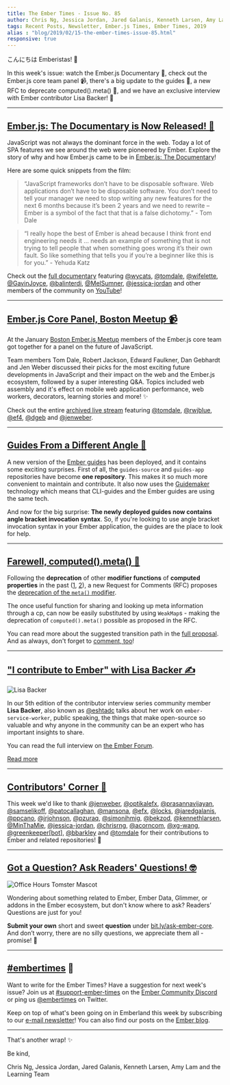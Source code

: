```yaml
---
title: The Ember Times - Issue No. 85
author: Chris Ng, Jessica Jordan, Jared Galanis, Kenneth Larsen, Amy Lam
tags: Recent Posts, Newsletter, Ember.js Times, Ember Times, 2019
alias : "blog/2019/02/15-the-ember-times-issue-85.html"
responsive: true
---
```


こんにちは Emberistas! 🐹

In this week's issue: watch the Ember.js Documentary 🍿, check out the Ember.js core team panel 📹, there's a big update to the guides 📐, a new RFC to deprecate computed().meta() 🚀, and we have an exclusive interview with Ember contributor Lisa Backer! 🎉

---

## [Ember.js: The Documentary is Now Released! 🍿](https://twitter.com/honeypotio/status/1094974913725849606)

<!--alex ignore spa-->
JavaScript was not always the dominant force in the web. Today a lot of SPA features we see around the web were pioneered by Ember. Explore the story of why and how Ember.js came to be in [Ember.js: The Documentary](http://videos.honeypot.io/emberjs-documentary-2019/)!

Here are some quick snippets from the film:

> “JavaScript frameworks don’t have to be disposable software. Web applications don’t have to be disposable software. You don’t need to tell your manager we need to stop writing any new features for the next 6 months because it’s been 2 years and we need to rewrite – Ember is a symbol of the fact that that is a false dichotomy.” - Tom Dale

> “I really hope the best of Ember is ahead because I think front end engineering needs it … needs an example of something that is not trying to tell people that when something goes wrong it’s their own fault. So like something that tells you if you’re a beginner like this is for you.” - Yehuda Katz

Check out the [full documentary](https://www.youtube.com/watch?v=Cvz-9ccflKQ) featuring [@wycats](https://github.com/wycats), [@tomdale](https://github.com/tomdale), [@wifelette](https://github.com/wifelette), [@GavinJoyce](https://github.com/GavinJoyce), [@balinterdi](https://github.com/balinterdi), [@MelSumner](https://github.com/MelSumner), [@jessica-jordan](https://github.com/jessica-jordan) and other members of the community on [YouTube](https://www.youtube.com/watch?v=Cvz-9ccflKQ)!

---

## [Ember.js Core Panel, Boston Meetup 📹](https://www.youtube.com/watch?v=Jp4jrwz4zV8&feature=youtu.be&t=105)

At the January [Boston Ember.js Meetup](https://www.meetup.com/Boston-Ember-js/) members of the Ember.js core team got together for a panel on the future of JavaScript.

Team members Tom Dale, Robert Jackson, Edward Faulkner, Dan Gebhardt and Jen Weber discussed their picks for the most exciting future developments in JavaScript and their impact on the web and the Ember.js ecosystem, followed by a super interesting Q&A. Topics included web assembly and it's effect on mobile web application performance, web workers, decorators, learning stories and more! ✨

Check out the entire [archived live stream](https://www.youtube.com/watch?v=Jp4jrwz4zV8&feature=youtu.be&t=105) featuring [@tomdale](https://github.com/tomdale), [@rwjblue](https://github.com/rwjblue), [@ef4](https://github.com/ef4), [@dgeb](https://github.com/dgeb) and [@jenweber](https://github.com/jenweber).

---

## [Guides From a Different Angle 📐](https://guides.emberjs.com/release/)

A new version of the [Ember guides](https://guides.emberjs.com/release/) has been deployed, and it contains some exciting surprises. First of all, the `guides-source` and `guides-app` repositories have become **one repository**. This makes it so much more convenient to maintain and contribute. It also now uses the [Guidemaker](https://github.com/empress/guidemaker) technology which means that CLI-guides and the Ember guides are using the same tech.

And now for the big surprise: **The newly deployed guides now contains angle bracket invocation syntax**. So, if you're looking to use angle bracket invocation syntax in your Ember application, the guides are the place to look for help.

---

## [Farewell, computed().meta() 👋](https://github.com/emberjs/rfcs/pull/441)

Following the **deprecation** of other **modifier functions** of **computed properties** in the past ([1](https://emberjs.github.io/rfcs/0375-deprecate-computed-property-modifier.html), [2](https://emberjs.github.io/rfcs/0370-deprecate-computed-volatile.html)),
a new Request for Comments (RFC) proposes the [deprecation of the `meta()` modifier](https://github.com/emberjs/rfcs/pull/441).

The once useful function for sharing and looking up meta information through a cp, can now be easily substituted by using `WeakMap`s - making the deprecation of `computed().meta()` possible as proposed in the RFC.

You can read more about the suggested transition path in the [full proposal](https://github.com/emberjs/rfcs/blob/51b57a865a3c58393c44d73f1c4931878c994eef/text/0000-deprecate-computed-meta.md). And as always, don't forget to [comment, too](https://github.com/emberjs/rfcs/pull/441)!

---

## ["I contribute to Ember" with Lisa Backer ✍️](https://discuss.emberjs.com/t/i-contribute-to-ember-with-lisa-backer/16168)

<div class="float-right padded portrait-frame">
  <img alt="Lisa Backer" title="Lisa Backer - Contributor to Ember" src="/images/blog/emberjstimes/lisabacker.jpeg" />
</div>

In our 5th edition of the contributor interview series community member **Lisa Backer**, also known as [@eshtadc](https://github.com/eshtadc) talks about her work on `ember-service-worker`, public speaking, the things that make open-source so valuable and why anyone in the community can be an expert who has important insights to share.

You can read the full interview on [the Ember Forum](https://discuss.emberjs.com/t/i-contribute-to-ember-with-lisa-backer/16168).

<a class="ember-button ember-button--centered" href="https://discuss.emberjs.com/t/i-contribute-to-ember-with-lisa-backer/16168">Read more</a>

---

## [Contributors' Corner 👏](https://guides.emberjs.com/release/contributing/repositories/)

<p>This week we'd like to thank <a href="https://github.com/jenweber" target="gh-user">@jenweber</a>, <a href="https://github.com/optikalefx" target="gh-user">@optikalefx</a>, <a href="https://github.com/prasannavijayan" target="gh-user">@prasannavijayan</a>, <a href="https://github.com/samselikoff" target="gh-user">@samselikoff</a>, <a href="https://github.com/patocallaghan" target="gh-user">@patocallaghan</a>, <a href="https://github.com/mansona" target="gh-user">@mansona</a>, <a href="https://github.com/efx" target="gh-user">@efx</a>, <a href="https://github.com/locks" target="gh-user">@locks</a>, <a href="https://github.com/jaredgalanis" target="gh-user">@jaredgalanis</a>, <a href="https://github.com/ppcano" target="gh-user">@ppcano</a>, <a href="https://github.com/jrjohnson" target="gh-user">@jrjohnson</a>, <a href="https://github.com/pzuraq" target="gh-user">@pzuraq</a>, <a href="https://github.com/simonihmig" target="gh-user">@simonihmig</a>, <a href="https://github.com/bekzod" target="gh-user">@bekzod</a>, <a href="https://github.com/kennethlarsen" target="gh-user">@kennethlarsen</a>, <a href="https://github.com/MinThaMie" target="gh-user">@MinThaMie</a>, <a href="https://github.com/jessica-jordan" target="gh-user">@jessica-jordan</a>, <a href="https://github.com/chrisrng" target="gh-user">@chrisrng</a>, <a href="https://github.com/acorncom" target="gh-user">@acorncom</a>, <a href="https://github.com/xg-wang" target="gh-user">@xg-wang</a>, <a href="https://github.com/apps/greenkeeper" target="gh-user">@greenkeeper[bot]</a>, <a href="https://github.com/bbarkley" target="gh-user">@bbarkley</a> and <a href="https://github.com/tomdale" target="gh-user">@tomdale</a> for their contributions to Ember and related repositories! 💖</p>

---

## [Got a Question? Ask Readers' Questions! 🤓](https://docs.google.com/forms/d/e/1FAIpQLScqu7Lw_9cIkRtAiXKitgkAo4xX_pV1pdCfMJgIr6Py1V-9Og/viewform)

<div class="blog-row">
  <img class="float-right small transparent padded" alt="Office Hours Tomster Mascot" title="Readers' Questions" src="/images/tomsters/officehours.png" />

  <p>Wondering about something related to Ember, Ember Data, Glimmer, or addons in the Ember ecosystem, but don't know where to ask? Readers’ Questions are just for you!</p>

<p><strong>Submit your own</strong> short and sweet <strong>question</strong> under <a href="https://bit.ly/ask-ember-core" target="rq">bit.ly/ask-ember-core</a>. And don’t worry, there are no silly questions, we appreciate them all - promise! 🤞</p>

</div>

---

## [#embertimes](https://emberjs.com/blog/tags/newsletter.html) 📰

Want to write for the Ember Times? Have a suggestion for next week's issue? Join us at [#support-ember-times](https://discordapp.com/channels/480462759797063690/485450546887786506) on the [Ember Community Discord](https://discordapp.com/invite/zT3asNS) or ping us [@embertimes](https://twitter.com/embertimes) on Twitter.

Keep on top of what's been going on in Emberland this week by subscribing to our [e-mail newsletter](https://the-emberjs-times.ongoodbits.com/)! You can also find our posts on the [Ember blog](https://emberjs.com/blog/tags/newsletter.html).

---


That's another wrap! ✨

Be kind,

Chris Ng, Jessica Jordan, Jared Galanis, Kenneth Larsen, Amy Lam and the Learning Team
